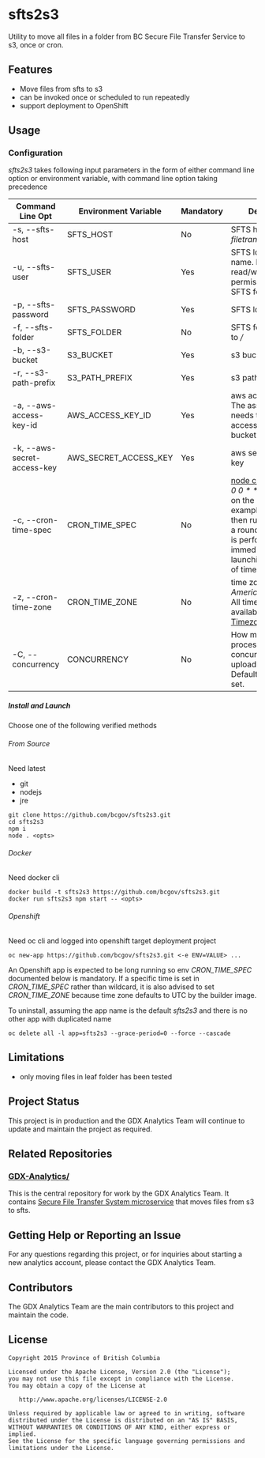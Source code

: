 # sfts2s3
Utility to move all files in a folder from BC Secure File Transfer Service to s3, once or cron. 

## Features
 
* Move files from sfts to s3
* can be invoked once or scheduled to run repeatedly
* support deployment to OpenShift
 
## Usage
### Configuration
*sfts2s3* takes following input parameters in the form of either command line option or environment variable, with command line option taking precedence

| Command Line Opt           | Environment Variable  | Mandatory | Description                                                                                                    |
|----------------------------|-----------------------|-----------|----------------------------------------------------------------------------------------------------------------|
| -s, --sfts-host|SFTS_HOST|No|SFTS host. Default to *filetransfer.gov.bc.ca*
|-u, --sfts-user|SFTS_USER|Yes|SFTS login user name. Need to have read/write permission to the SFTS folder.
|-p, --sfts-password|SFTS_PASSWORD|Yes|SFTS login password
|-f, --sfts-folder|SFTS_FOLDER|No|SFTS folder. Default to */*
| -b, --s3-bucket             | S3_BUCKET             | Yes       | s3 bucket                                                                                                      |
| -r, --s3-path-prefix        | S3_PATH_PREFIX        | Yes       | s3 path prefix                                                                                                 |
| -a, --aws-access-key-id     | AWS_ACCESS_KEY_ID     | Yes       | aws access key id. The associated user needs to have write access to the S3 bucket path.|
| -k, --aws-secret-access-key | AWS_SECRET_ACCESS_KEY | Yes       | aws secret access key|
| -c, --cron-time-spec        | CRON_TIME_SPEC        | No        | [node cron patterns](https://github.com/kelektiv/node-cron#available-cron-patterns). *0 0 \* \* \* \** as hourly on the hour, for example. If not set then run once. If set, a round of operation is performed immediately upon launching regardless of time spec. |
| -z, --cron-time-zone        | CRON_TIME_ZONE        | No        | time zone such as *America/Vancouver*. All time zones are available at [Moment Timezone](http://momentjs.com/timezone/).  |
| -C, --concurrency        | CONCURRENCY        | No        | How many files are processed concurrently when uploading to S3? Default to 10 if not set. |

##### Install and Launch
Choose one of the following verified methods

###### From Source
Need latest 
  * git
  * nodejs
  * jre

```
git clone https://github.com/bcgov/sfts2s3.git
cd sfts2s3
npm i
node . <opts>
```

###### Docker
Need docker cli

```
docker build -t sfts2s3 https://github.com/bcgov/sfts2s3.git
docker run sfts2s3 npm start -- <opts>
```

###### Openshift
Need oc cli and logged into openshift target deployment project

```
oc new-app https://github.com/bcgov/sfts2s3.git <-e ENV=VALUE> ...
```
An Openshift app is expected to be long running so env *CRON_TIME_SPEC* documented below is mandatory. If a specific time is set in *CRON_TIME_SPEC* rather than wildcard, it is also advised to set *CRON_TIME_ZONE* because time zone defaults to UTC by the builder image.

To uninstall, assuming the app name is the default *sfts2s3* and there is no other app with duplicated name

```
oc delete all -l app=sfts2s3 --grace-period=0 --force --cascade
```

## Limitations

  * only moving files in leaf folder has been tested

## Project Status
 
This project is in production and the GDX Analytics Team will continue to update and maintain the project as required.
 
## Related Repositories
 
### [GDX-Analytics/](https://github.com/bcgov/GDX-Analytics)
 
This is the central repository for work by the GDX Analytics Team. It contains [Secure File Transfer System microservice](https://github.com/bcgov/GDX-Analytics/tree/master/microservices/sfts) that moves files from s3 to sfts.
 
## Getting Help or Reporting an Issue
 
For any questions regarding this project, or for inquiries about starting a new analytics account, please contact the GDX Analytics Team.

## Contributors

The GDX Analytics Team are the main contributors to this project and maintain the code.

## License

```
Copyright 2015 Province of British Columbia
 
Licensed under the Apache License, Version 2.0 (the "License");
you may not use this file except in compliance with the License.
You may obtain a copy of the License at
 
   http://www.apache.org/licenses/LICENSE-2.0
 
Unless required by applicable law or agreed to in writing, software
distributed under the License is distributed on an "AS IS" BASIS,
WITHOUT WARRANTIES OR CONDITIONS OF ANY KIND, either express or implied.
See the License for the specific language governing permissions and limitations under the License.
```
